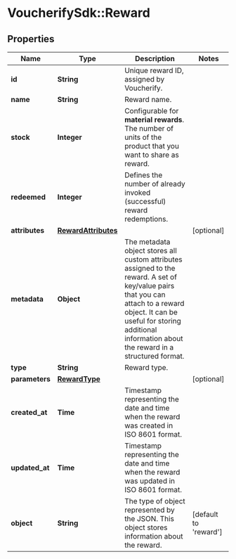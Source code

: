 # VoucherifySdk::Reward

## Properties

| Name | Type | Description | Notes |
| ---- | ---- | ----------- | ----- |
| **id** | **String** | Unique reward ID, assigned by Voucherify. |  |
| **name** | **String** | Reward name. |  |
| **stock** | **Integer** | Configurable for **material rewards**. The number of units of the product that you want to share as reward. |  |
| **redeemed** | **Integer** | Defines the number of already invoked (successful) reward redemptions.  |  |
| **attributes** | [**RewardAttributes**](RewardAttributes.md) |  | [optional] |
| **metadata** | **Object** | The metadata object stores all custom attributes assigned to the reward. A set of key/value pairs that you can attach to a reward object. It can be useful for storing additional information about the reward in a structured format. |  |
| **type** | **String** | Reward type. |  |
| **parameters** | [**RewardType**](RewardType.md) |  | [optional] |
| **created_at** | **Time** | Timestamp representing the date and time when the reward was created in ISO 8601 format. |  |
| **updated_at** | **Time** | Timestamp representing the date and time when the reward was updated in ISO 8601 format. |  |
| **object** | **String** | The type of object represented by the JSON. This object stores information about the reward. | [default to &#39;reward&#39;] |

